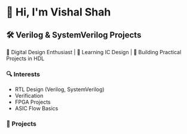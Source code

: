 # 👋 Hi, I'm Vishal Shah

## 🛠️ Verilog & SystemVerilog Projects

🔧 Digital Design Enthusiast | 🧠 Learning IC Design | 🚀 Building Practical Projects in HDL

### 🔍 Interests
- RTL Design (Verilog, SystemVerilog)
- Verification
- FPGA Projects
- ASIC Flow Basics

### 📂 Projects

